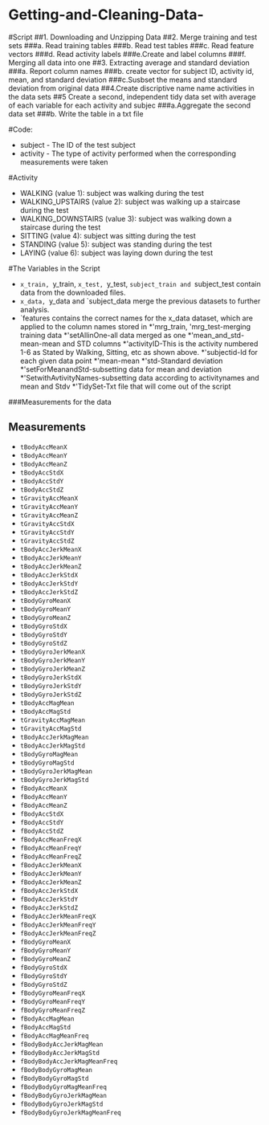 # Getting-and-Cleaning-Data-
#Script
##1. Downloading and Unzipping Data 
##2. Merge training and test sets 
###a. Read training tables 
###b. Read test tables 
###c. Read feature vectors 
###d. Read activity labels 
###e.Create and label columns 
###f. Merging all data into one 
##3. Extracting average and standard deviation 
###a. Report column names 
###b. create vector for subject ID, activity id, mean, and standard deviation
###c.Susbset the means and standard deviation from original data
##4.Create discriptive name name activities in the data sets
##5 Create a second, independent tidy data set with average of each variable for each activity and subjec
###a.Aggregate the second data set 
###b. Write the table in a txt file 

#Code: 
* subject - The ID of the test subject
* activity - The type of activity performed when the corresponding measurements were taken

#Activity 

* WALKING (value 1): subject was walking during the test
* WALKING_UPSTAIRS (value 2): subject was walking up a staircase during the test
* WALKING_DOWNSTAIRS (value 3): subject was walking down a staircase during the test
* SITTING (value 4): subject was sitting during the test
* STANDING (value 5): subject was standing during the test
* LAYING (value 6): subject was laying down during the test

#The Variables in the Script
* `x_train, `y_train, `x_test, `y_test, `subject_train and `subject_test contain data from the downloaded files.
* `x_data, `y_data and `subject_data merge the previous datasets to further analysis.
* `features contains the correct names for the x_data dataset, which are applied to the column names stored in
*'mrg_train, 'mrg_test-merging training data 
*'setAllinOne-all data merged as one
*'mean_and_std-mean-mean and STD columns 
*'activityID-This is the activity numbered 1-6 as Stated by Walking, Sitting, etc as shown above. 
*'subjectid-Id for each given data point 
*'mean-mean 
*'std-Standard deviation 
*'setForMeanandStd-subsetting data for mean and deviation 
*'SetwithAvtivityNames-subsetting data according to activitynames and mean and Stdv
*'TidySet-Txt file that will come out of the script

###Measurements for the data 

## Measurements

* `tBodyAccMeanX`
* `tBodyAccMeanY`
* `tBodyAccMeanZ`
* `tBodyAccStdX`
* `tBodyAccStdY`
* `tBodyAccStdZ`
* `tGravityAccMeanX`
* `tGravityAccMeanY`
* `tGravityAccMeanZ`
* `tGravityAccStdX`
* `tGravityAccStdY`
* `tGravityAccStdZ`
* `tBodyAccJerkMeanX`
* `tBodyAccJerkMeanY`
* `tBodyAccJerkMeanZ`
* `tBodyAccJerkStdX`
* `tBodyAccJerkStdY`
* `tBodyAccJerkStdZ`
* `tBodyGyroMeanX`
* `tBodyGyroMeanY`
* `tBodyGyroMeanZ`
* `tBodyGyroStdX`
* `tBodyGyroStdY`
* `tBodyGyroStdZ`
* `tBodyGyroJerkMeanX`
* `tBodyGyroJerkMeanY`
* `tBodyGyroJerkMeanZ`
* `tBodyGyroJerkStdX`
* `tBodyGyroJerkStdY`
* `tBodyGyroJerkStdZ`
* `tBodyAccMagMean`
* `tBodyAccMagStd`
* `tGravityAccMagMean`
* `tGravityAccMagStd`
* `tBodyAccJerkMagMean`
* `tBodyAccJerkMagStd`
* `tBodyGyroMagMean`
* `tBodyGyroMagStd`
* `tBodyGyroJerkMagMean`
* `tBodyGyroJerkMagStd`
* `fBodyAccMeanX`
* `fBodyAccMeanY`
* `fBodyAccMeanZ`
* `fBodyAccStdX`
* `fBodyAccStdY`
* `fBodyAccStdZ`
* `fBodyAccMeanFreqX`
* `fBodyAccMeanFreqY`
* `fBodyAccMeanFreqZ`
* `fBodyAccJerkMeanX`
* `fBodyAccJerkMeanY`
* `fBodyAccJerkMeanZ`
* `fBodyAccJerkStdX`
* `fBodyAccJerkStdY`
* `fBodyAccJerkStdZ`
* `fBodyAccJerkMeanFreqX`
* `fBodyAccJerkMeanFreqY`
* `fBodyAccJerkMeanFreqZ`
* `fBodyGyroMeanX`
* `fBodyGyroMeanY`
* `fBodyGyroMeanZ`
* `fBodyGyroStdX`
* `fBodyGyroStdY`
* `fBodyGyroStdZ`
* `fBodyGyroMeanFreqX`
* `fBodyGyroMeanFreqY`
* `fBodyGyroMeanFreqZ`
* `fBodyAccMagMean`
* `fBodyAccMagStd`
* `fBodyAccMagMeanFreq`
* `fBodyBodyAccJerkMagMean`
* `fBodyBodyAccJerkMagStd`
* `fBodyBodyAccJerkMagMeanFreq`
* `fBodyBodyGyroMagMean`
* `fBodyBodyGyroMagStd`
* `fBodyBodyGyroMagMeanFreq`
* `fBodyBodyGyroJerkMagMean`
* `fBodyBodyGyroJerkMagStd`
* `fBodyBodyGyroJerkMagMeanFreq`

